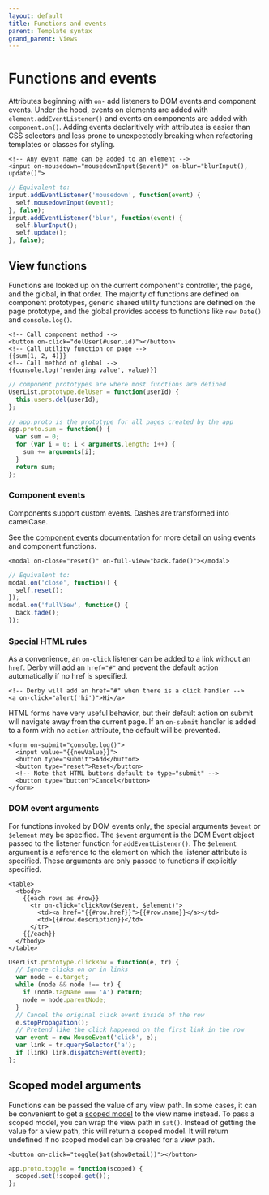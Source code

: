 ```yaml
---
layout: default
title: Functions and events
parent: Template syntax
grand_parent: Views
---
```


# Functions and events

Attributes beginning with `on-` add listeners to DOM events and component events. Under the hood, events on elements are added with `element.addEventListener()` and events on components are added with `component.on()`. Adding events declaritively with attributes is easier than CSS selectors and less prone to unexpectedly breaking when refactoring templates or classes for styling.

```jinja
<!-- Any event name can be added to an element -->
<input on-mousedown="mousedownInput($event)" on-blur="blurInput(), update()">
```

```js
// Equivalent to:
input.addEventListener('mousedown', function(event) {
  self.mousedownInput(event);
}, false);
input.addEventListener('blur', function(event) {
  self.blurInput();
  self.update();
}, false);
```

## View functions

Functions are looked up on the current component's controller, the page, and the global, in that order. The majority of functions are defined on component prototypes, generic shared utility functions are defined on the page prototype, and the global provides access to functions like `new Date()` and `console.log()`.

```jinja
<!-- Call component method -->
<button on-click="delUser(#user.id)"></button>
<!-- Call utility function on page -->
{{sum(1, 2, 4)}}
<!-- Call method of global -->
{{console.log('rendering value', value)}}
```

```js
// component prototypes are where most functions are defined
UserList.prototype.delUser = function(userId) {
  this.users.del(userId);
};

// app.proto is the prototype for all pages created by the app
app.proto.sum = function() {
  var sum = 0;
  for (var i = 0; i < arguments.length; i++) {
    sum += arguments[i];
  }
  return sum;
};
```

### Component events
Components support custom events. Dashes are transformed into camelCase.

See the [component events](../../components/events) documentation for more detail on using events and component functions.
```jinja
<modal on-close="reset()" on-full-view="back.fade()"></modal>
```

```js
// Equivalent to:
modal.on('close', function() {
  self.reset();
});
modal.on('fullView', function() {
  back.fade();
});
```


### Special HTML rules

As a convenience, an `on-click` listener can be added to a link without an `href`. Derby will add an `href="#"` and prevent the default action automatically if no href is specified.

```jinja
<!-- Derby will add an href="#" when there is a click handler -->
<a on-click="alert('hi')">Hi</a>
```

HTML forms have very useful behavior, but their default action on submit will navigate away from the current page. If an `on-submit` handler is added to a form with no `action` attribute, the default will be prevented.

```jinja
<form on-submit="console.log()">
  <input value="{{newValue}}">
  <button type="submit">Add</button>
  <button type="reset">Reset</button>
  <!-- Note that HTML buttons default to type="submit" -->
  <button type="button">Cancel</button>
</form>
```

### DOM event arguments

For functions invoked by DOM events only, the special arguments `$event` or `$element` may be specified. The `$event` argument is the DOM Event object passed to the listener function for `addEventListener()`. The `$element` argument is a reference to the element on which the listener attribute is specified. These arguments are only passed to functions if explicitly specified.

```jinja
<table>
  <tbody>
    {{each rows as #row}}
      <tr on-click="clickRow($event, $element)">
        <td><a href="{{#row.href}}">{{#row.name}}</a></td>
        <td>{{#row.description}}</td>
      </tr>
    {{/each}}
  </tbody>
</table>
```

```js
UserList.prototype.clickRow = function(e, tr) {
  // Ignore clicks on or in links
  var node = e.target;
  while (node && node !== tr) {
    if (node.tagName === 'A') return;
    node = node.parentNode;
  }
  // Cancel the original click event inside of the row
  e.stopPropagation();
  // Pretend like the click happened on the first link in the row
  var event = new MouseEvent('click', e);
  var link = tr.querySelector('a');
  if (link) link.dispatchEvent(event);
};
```

## Scoped model arguments

Functions can be passed the value of any view path. In some cases, it can be convenient to get a [scoped model](../../models/paths#scoped-models) to the view name instead. To pass a scoped model, you can wrap the view path in `$at()`. Instead of getting the value for a view path, this will return a scoped model. It will return undefined if no scoped model can be created for a view path.

```jinja
<button on-click="toggle($at(showDetail))"></button>
```

```js
app.proto.toggle = function(scoped) {
  scoped.set(!scoped.get());
};
```